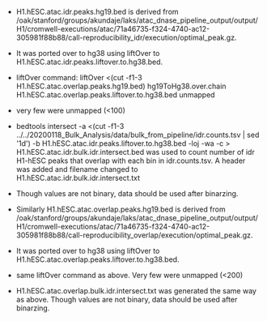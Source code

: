 - H1.hESC.atac.idr.peaks.hg19.bed is derived from /oak/stanford/groups/akundaje/laks/atac_dnase_pipeline_output/output/H1/cromwell-executions/atac/71a46735-f324-4740-ac12-305981f88b88/call-reproducibility_idr/execution/optimal_peak.gz.
- It was ported over to hg38 using liftOver to H1.hESC.atac.idr.peaks.liftover.to.hg38.bed.
- liftOver command: liftOver <(cut -f1-3 H1.hESC.atac.overlap.peaks.hg19.bed) hg19ToHg38.over.chain H1.hESC.atac.overlap.peaks.liftover.to.hg38.bed unmapped
- very few were unmapped (<100) 
- bedtools intersect -a <(cut -f1-3 ../../20200118_Bulk_Analysis/data/bulk_from_pipeline/idr.counts.tsv | sed '1d') -b H1.hESC.atac.idr.peaks.liftover.to.hg38.bed -loj -wa -c > H1.hESC.atac.idr.bulk.idr.intersect.bed was used to count number of idr H1-hESC peaks that overlap with each bin in idr.counts.tsv. A header was added and filename changed to H1.hESC.atac.idr.bulk.idr.intersect.txt
- Though values are not binary, data should be used after binarzing. 

- Similarly H1.hESC.atac.overlap.peaks.hg19.bed is derived from /oak/stanford/groups/akundaje/laks/atac_dnase_pipeline_output/output/H1/cromwell-executions/atac/71a46735-f324-4740-ac12-305981f88b88/call-reproducibility_overlap/execution/optimal_peak.gz.
- It was ported over to hg38 using liftOver to H1.hESC.atac.overlap.peaks.liftover.to.hg38.bed.
- same liftOver command as above. Very few were unmapped (<200)
- H1.hESC.atac.overlap.bulk.idr.intersect.txt was generated the same way as above. Though values are not binary, data should be used after binarzing.
